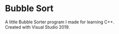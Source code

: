 # Bubble Sort
A little Bubble Sorter program I made for learning C++.
<br>
Created with Visual Studio 2019.
